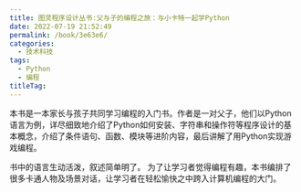 ```yaml
---
title: 图灵程序设计丛书:父与子的编程之旅：与小卡特一起学Python
date: 2022-07-19 21:52:49
permalink: /book/3e63e6/
categories:
  - 技术科技
tags:
  - Python
  - 编程
titleTag: 
---
```


本书是一本家长与孩子共同学习编程的入门书。作者是一对父子，他们以Python语言为例，详尽细致地介绍了Python如何安装、字符串和操作符等程序设计的基本概念，介绍了条件语句、函数、模块等进阶内容，最后讲解了用Python实现游戏编程。

书中的语言生动活泼，叙述简单明了。 为了让学习者觉得编程有趣，本书编排了很多卡通人物及场景对话，让学习者在轻松愉快之中跨入计算机编程的大门。

<!-- more -->

<BookShelf
album="https://cdn.staticaly.com/gh/jonsam-ng/image-hosting@master/oxygen-space/image.3e1odjutlw60.png"
:pages="458"
link="https://www.aliyundrive.com/s/vEYs2a3iN6k"
douban="https://book.douban.com/subject/26005639/"
author="桑德 (Warren Sande) / 桑德 (Carter Sande)"
publisher="人民邮电出版社"
intro="本书详尽细致地介绍了Python如何安装、字符串和操作符等程序设计的基本概念，介绍了条件语句、函数、模块等进阶内容，最后讲解了用Python实现游戏编程。"
lang="中文"
/>
